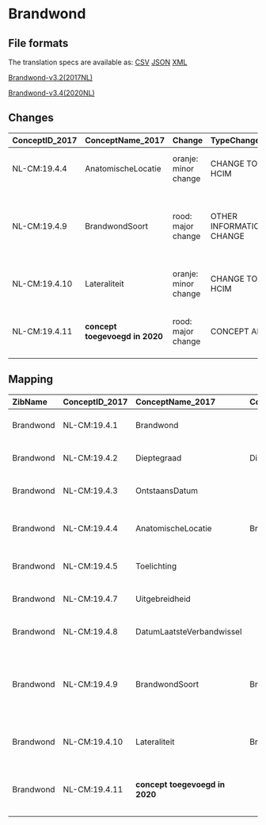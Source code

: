 # Brandwond
## File formats

The translation specs are available as: 
[CSV](../csv/Brandwond.csv) [JSON](../json/Brandwond.json) [XML](../xml/Brandwond.xml)



[Brandwond-v3.2(2017NL)](https://zibs.nl/wiki/Brandwond-v3.2(2017NL))

[Brandwond-v3.4(2020NL)](https://zibs.nl/wiki/Brandwond-v3.4(2020NL))









## Changes

| ConceptID_2017   | ConceptName_2017               | Change               | TypeChange                    | Impact_heen   | TRANSLATIE_spec_heen   | Impact_terug   | TRANSLATIE_spec_terug                                                                                             | Omschrijving                                                                                       |
|:-----------------|:-------------------------------|:---------------------|:------------------------------|:--------------|:-----------------------|:---------------|:------------------------------------------------------------------------------------------------------------------|:---------------------------------------------------------------------------------------------------|
| NL-CM:19.4.4     | AnatomischeLocatie             | oranje: minor change | CHANGE TO SUB HCIM            | Medium        |                        | Medium         |                                                                                                                   | nieuwe verwijzing naar sub-bouwsteen anatomischeLocatie                                            |
| NL-CM:19.4.9     | BrandwondSoort                 | rood: major change   | OTHER INFORMATIONMODEL CHANGE | Low           |                        | Low            |                                                                                                                   | erratum:Het element BrandwondSoort per ongeluk verwijderd in publicatie 2020 en is weer toegevoegd |
| NL-CM:19.4.10    | Lateraliteit                   | oranje: minor change | CHANGE TO SUB HCIM            | Medium        |                        | Medium         |                                                                                                                   | nieuwe verwijzing naar sub-bouwsteen anatomischeLocatie                                            |
| NL-CM:19.4.11    | **concept toegevoegd in 2020** | rood: major change   | CONCEPT ADDITION              | Low           |                        | High           | IF [blank]source->target ELSE [toon en stuur de inhoud van dit data item als vrije tekst naar een 2017 ontvanger] | Concept Wondfoto toegevoegd aan zib brandwond                                                      |

## Mapping

| ZibName   | ConceptID_2017   | ConceptName_2017               | Codelists_2017                       | Change                  | ConceptID_2020   | ConceptName_2020                  | Codelists_2020          | Bits     | Omschrijving                                                                                       | TypeChange                    | Impact_heen   | TRANSLATIE_spec_heen   | Impact_terug   | TRANSLATIE_spec_terug                                                                                             |
|:----------|:-----------------|:-------------------------------|:-------------------------------------|:------------------------|:-----------------|:----------------------------------|:------------------------|:---------|:---------------------------------------------------------------------------------------------------|:------------------------------|:--------------|:-----------------------|:---------------|:------------------------------------------------------------------------------------------------------------------|
| Brandwond | NL-CM:19.4.1     | Brandwond                      |                                      | groen: geen wijzigingen | NL-CM:19.4.1     | Brandwond                         |                         |          |                                                                                                    |                               |               |                        |                |                                                                                                                   |
| Brandwond | NL-CM:19.4.2     | Dieptegraad                    | DieptegraadCodelijst                 | groen: geen wijzigingen | NL-CM:19.4.2     | Dieptegraad                       | DieptegraadCodelijst    |          |                                                                                                    |                               |               |                        |                |                                                                                                                   |
| Brandwond | NL-CM:19.4.3     | OntstaansDatum                 |                                      | groen: geen wijzigingen | NL-CM:5.2.1      | Stoma                             |                         |          |                                                                                                    |                               |               |                        |                |                                                                                                                   |
| Brandwond | NL-CM:19.4.4     | AnatomischeLocatie             | BrandwondAnatomischeLocatieCodelijst | oranje: minor change    | NL-CM:19.1.14    | Locatie                           | LocatieCodelijst        | ZIB-1116 | nieuwe verwijzing naar sub-bouwsteen anatomischeLocatie                                            | CHANGE TO SUB HCIM            | Medium        |                        | Medium         |                                                                                                                   |
| Brandwond | NL-CM:19.4.5     | Toelichting                    |                                      | groen: geen wijzigingen | NL-CM:19.4.5     | Toelichting                       |                         |          |                                                                                                    |                               |               |                        |                |                                                                                                                   |
| Brandwond | NL-CM:19.4.7     | Uitgebreidheid                 |                                      | groen: geen wijzigingen | NL-CM:5.2.3      | StomaMateriaal::MedischHulpmiddel |                         |          |                                                                                                    |                               |               |                        |                |                                                                                                                   |
| Brandwond | NL-CM:19.4.8     | DatumLaatsteVerbandwissel      |                                      | groen: geen wijzigingen | NL-CM:19.4.8     | DatumLaatsteVerbandwissel         |                         |          |                                                                                                    |                               |               |                        |                |                                                                                                                   |
| Brandwond | NL-CM:19.4.9     | BrandwondSoort                 | BrandwondSoortCodelijst              | rood: major change      | NL-CM:19.4.9     | BrandwondSoort                    | BrandwondSoortCodelijst | ZIB-1296 | erratum:Het element BrandwondSoort per ongeluk verwijderd in publicatie 2020 en is weer toegevoegd | OTHER INFORMATIONMODEL CHANGE | Low           |                        | Low            |                                                                                                                   |
| Brandwond | NL-CM:19.4.10    | Lateraliteit                   | BrandwondLateraliteitCodelijst       | oranje: minor change    | NL-CM:19.1.14    | Lateraliteit                      | LateraliteitCodelijst   | ZIB-1116 | nieuwe verwijzing naar sub-bouwsteen anatomischeLocatie                                            | CHANGE TO SUB HCIM            | Medium        |                        | Medium         |                                                                                                                   |
| Brandwond | NL-CM:19.4.11    | **concept toegevoegd in 2020** |                                      | rood: major change      | NL-CM:19.4.11    | WondFoto                          |                         | ZIB-828  | Concept Wondfoto toegevoegd aan zib brandwond                                                      | CONCEPT ADDITION              | Low           |                        | High           | IF [blank]source->target ELSE [toon en stuur de inhoud van dit data item als vrije tekst naar een 2017 ontvanger] |

